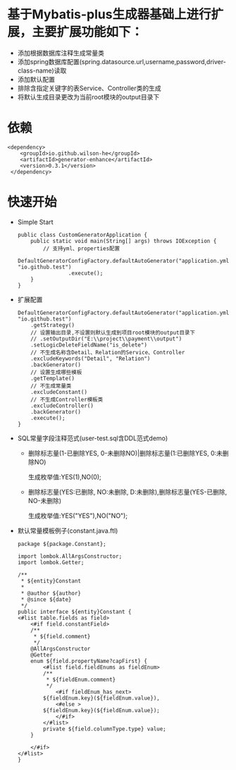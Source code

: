 # 基于Mybatis-plus生成器基础上进行扩展，主要扩展功能如下：
 - 添加根据数据库注释生成常量类
 - 添加spring数据库配置(spring.datasource.url,username,password,driver-class-name)读取
 - 添加默认配置
 - 排除含指定关键字的表Service、Controller类的生成
 - 将默认生成目录更改为当前root模块的output目录下
 # 依赖
    <dependency>
        <groupId>io.github.wilson-he</groupId>
        <artifactId>generator-enhance</artifactId>
        <version>0.3.1</version>
     </dependency>
     
 # 快速开始
  - Simple Start
  
        public class CustomGeneratorApplication {
            public static void main(String[] args) throws IOException {
                // 支持yml、properties配置
                DefaultGeneratorConfigFactory.defaultAutoGenerator("application.yml", "io.github.test")
                        .execute();
            }
        }
   
  - 扩展配置
   
        DefaultGeneratorConfigFactory.defaultAutoGenerator("application.yml", "io.github.test")
            .getStrategy()
            // 设置输出目录,不设置则默认生成到项目root模块的output目录下
            // .setOutputDir("E:\\project\\payment\\output")
            .setLogicDeleteFieldName("is_delete")
            // 不生成名称含Detail、Relation的Service、Controller
            .excludeKeywords("Detail", "Relation")
            .backGenerator()
            // 设置生成哪些模板
            .getTemplate()
            // 不生成常量类
            .excludeConstant()
            // 不生成Controller模板类
            .excludeController()
            .backGenerator()
            .execute();
        }
   
  - SQL常量字段注释范式(user-test.sql含DDL范式demo)
    - 删除标志量(1-已删除YES, 0-未删除NO)|删除标志量(1:已删除YES, 0:未删除NO)
       
       生成枚举值:YES(1),NO(0);
   
    - 删除标志量(YES:已删除, NO:未删除, D:未删除),删除标志量(YES-已删除, NO-未删除)
      
       生成枚举值:YES("YES"),NO("NO");
      
  - 默认常量模板例子(constant.java.ftl)
  
        package ${package.Constant};
        
        import lombok.AllArgsConstructor;
        import lombok.Getter;
        
        /**
         * ${entity}Constant
         *
         * @author ${author}
         * @since ${date}
         */
        public interface ${entity}Constant {
        <#list table.fields as field>
            <#if field.constantField>
            /**
             * ${field.comment}
             */
            @AllArgsConstructor
            @Getter
            enum ${field.propertyName?capFirst} {
                <#list field.fieldEnums as fieldEnum>
                /**
                 * ${fieldEnum.comment}
                 */
                    <#if fieldEnum_has_next>
                ${fieldEnum.key}(${fieldEnum.value}),
                    <#else >
                ${fieldEnum.key}(${fieldEnum.value});
                    </#if>
                </#list>
                private ${field.columnType.type} value;
            }
        
            </#if>
        </#list>
        }